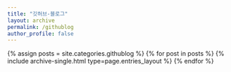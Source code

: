 ```yaml
---
title: "깃허브-블로그"
layout: archive
permalink: /githublog
author_profile: false
---
```



{% assign posts = site.categories.githublog %}
{% for post in posts %} {% include archive-single.html type=page.entries_layout %} {% endfor %}
